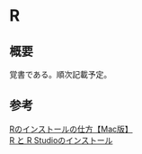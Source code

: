 # R

## 概要
覚書である。順次記載予定。  

## 参考
[Rのインストールの仕方【Mac版】](https://to-kei.net/r-beginner/r-install-mac/)  
[R と R Studioのインストール](https://qiita.com/hujuu/items/ddd66ae8e6f3f989f2c0)  
